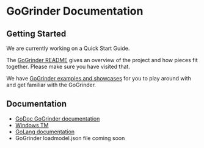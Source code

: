 GoGrinder Documentation
=================================

## Getting Started

We are currently working on a Quick Start Guide. 

The [GoGrinder README](README.md/) gives an overview of the project and how pieces fit together. Please make sure you have visited that.

We have [GoGrinder examples and showcases](../examples/) for you to play around with and get familiar with the GoGrinder.

## Documentation

* [GoDoc GoGrinder documentation](https://godoc.org/github.com/finklabs/GoGrinder)
* [Windows TM](windows_tm.md)
* [GoLang documentation](https://golang.org/pkg/net/http/)
* GoGrinder loadmodel.json file coming soon


